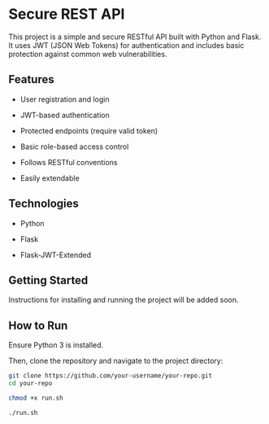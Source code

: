 # Secure REST API

This project is a simple and secure RESTful API built with Python and Flask. It uses JWT (JSON Web Tokens) for authentication and includes basic protection against common web vulnerabilities.

## Features

- User registration and login
  
- JWT-based authentication
  
- Protected endpoints (require valid token)
  
- Basic role-based access control
  
- Follows RESTful conventions
  
- Easily extendable

## Technologies

- Python
  
- Flask
  
- Flask-JWT-Extended

## Getting Started

Instructions for installing and running the project will be added soon.

## How to Run

Ensure Python 3 is installed.

Then, clone the repository and navigate to the project directory:

```bash
git clone https://github.com/your-username/your-repo.git
cd your-repo

chmod +x run.sh

./run.sh


